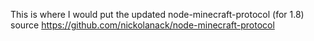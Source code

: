 This is where I would put the updated node-minecraft-protocol (for 1.8) source
https://github.com/nickolanack/node-minecraft-protocol
